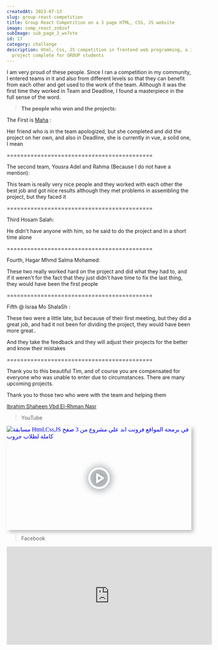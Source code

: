 ```yaml
---
createdAt: 2023-07-13
slug: group-react-competition
title: Group React Competition on a 3 page HTML, CSS, JS website
image: comp_react_zn6zof
subImage: sub_page_3_wx7xte
id: 17
category: challenge
description: Html, Css, JS competition in frontend web programming, a 3-page
  project complete for GROUP students
---
```

I am very proud of these people. Since I ran a competition in my community, I entered teams in it and also from different levels so that they can benefit from each other and get used to the work of the team. Although it was the first time they worked in Team and Deadline, I found a masterpiece in the full sense of the word.

> **The people who won and the projects:**

T﻿he First is [Maha](https://www.facebook.com/profile.php?id=100034842552910&__cft__[0]=AZXTeCfUXRtZTBLyaGetfxAgcFenV2p5E2Gs3KEVqbIRbRVaEYctt9z5RqlzGH5J6PnlJuMMfNNKsjeo7KM6BhdlDNcFvXPh_ccsfyfjP4W7KfAPPMw_pDRHtmzCBoOLlAJwQlbaFKpaG-PABOrb9IPoO-yxYO6p18m-5QOX_A-pyo5CUQf4_xONrPfrAMoVDGQ&__tn__=-]K-R) :

Her friend who is in the team apologized, but she completed and did the project on her own, and also in Deadline, she is currently in vue, a solid one, I mean

\===========================================

The second team, Yousra Adel and Rahma (Because I do not have a mention):

[](<>)This team is really very nice people and they worked with each other the best job and got nice results although they met problems in assembling the project, but they faced it

\===========================================

Third Hosam Salah:

He didn't have anyone with him, so he said to do the project and in a short time alone

\===========================================

Fourth, Hagar Mhmd Salma Mohamed:

These two really worked hard on the project and did what they had to, and if it weren't for the fact that they just didn't have time to fix the last thing, they would have been the first people

\===========================================

Fifth @ Israa Mo ShalaSh :

These two were a little late, but because of their first meeting, but they did a great job, and had it not been for dividing the project, they would have been more great..

And they take the feedback and they will adjust their projects for the better and know their mistakes

\===========================================

Thank you to this beautiful Tim, and of course you are compensated for everyone who was unable to enter due to circumstances. There are many upcoming projects.

Thank you to those two who were with the team and helping them

[Ibrahim Shaheen ](https://www.facebook.com/ebrahim.shaheen.5?__cft__%5B0%5D=AZXTeCfUXRtZTBLyaGetfxAgcFenV2p5E2Gs3KEVqbIRbRVaEYctt9z5RqlzGH5J6PnlJuMMfNNKsjeo7KM6BhdlDNcFvXPh_ccsfyfjP4W7KfAPPMw_pDRHtmzCBoOLlAJwQlbaFKpaG-PABOrb9IPoO-yxYO6p18m-5QOX_A-pyo5CUQf4_xONrPfrAMoVDGQ&__tn__=-%5DK-R)[Vbd El-Rhman Nasr](https://www.facebook.com/profile.php?id=100023778082232&__cft__%5B0%5D=AZXTeCfUXRtZTBLyaGetfxAgcFenV2p5E2Gs3KEVqbIRbRVaEYctt9z5RqlzGH5J6PnlJuMMfNNKsjeo7KM6BhdlDNcFvXPh_ccsfyfjP4W7KfAPPMw_pDRHtmzCBoOLlAJwQlbaFKpaG-PABOrb9IPoO-yxYO6p18m-5QOX_A-pyo5CUQf4_xONrPfrAMoVDGQ&__tn__=-%5DK-R)

> YouTube

<div style="width:100%;max-width:800px;box-shadow:6px 6px 10px hsl(206.5,0%,75%)"><div style="position:relative;padding-bottom:56.15%;height:0;overflow:hidden"><iframe style="position:absolute;top:0;left:0;width:100%;height:100%;border:0" loading="lazy" srcdoc="<style>* {padding: 0;margin: 0;overflow: hidden;}body, html {height: 100%;}img, svg {position: absolute;width:100%;top: 0;bottom: 0;margin: auto;}svg {filter: drop-shadow(1px 1px 10px hsl(206.5, 70.7%, 8%));transition: all 250ms ease-in-out;}body:hover svg {filter: drop-shadow(1px 1px 10px hsl(206.5, 0%, 10%));transform: scale(1.2);}</style><a href='https://www.youtube.com/embed/kvPdNUBTMZw?autoplay=1'><img src='https://img.youtube.com/vi/kvPdNUBTMZw/hqdefault.jpg' alt='مسابقة Html,Css,JS في برمجة المواقع فرونت اند علي مشروع من 3 صفح كاملة لطلاب جروب'>
<svg xmlns='http://www.w3.org/2000/svg' width='64' height='64' viewBox='0 0 24 24' fill='none' stroke='#ffffff' stroke-width='2' stroke-linecap='round' stroke-linejoin='round' class='feather feather-play-circle'><circle cx='12' cy='12' r='10'></circle><polygon points='10 8 16 12 10 16 10 8'></polygon></svg></a>" src="https://www.youtube.com/embed/kvPdNUBTMZw" title="مسابقة Html,Css,JS في برمجة المواقع فرونت اند علي مشروع من 3 صفح كاملة لطلاب جروب" frameborder="0" allow="accelerometer; autoplay; clipboard-write; encrypted-media; gyroscope; picture-in-picture" allowfullscreen></iframe></div></div>

> Facebook

<iframe src="https://www.facebook.com/plugins/video.php?height=267&href=https%3A%2F%2Fwww.facebook.com%2FLiNePasha%2Fvideos%2F922416119162714%2F&show_text=false&width=560&t=0" width="560" height="267" style="border:none;overflow:hidden" scrolling="no" frameborder="0" allowfullscreen="true" allow="autoplay; clipboard-write; encrypted-media; picture-in-picture; web-share" allowFullScreen="true"></iframe>
